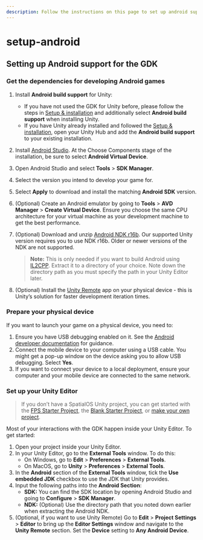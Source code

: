 ```yaml
---
description: Follow the instructions on this page to set up android support for the GDK.
---
```


# setup-android

## Setting up Android support for the GDK

### Get the dependencies for developing Android games

1. Install **Android build support** for Unity:
   * If you have not used the GDK for Unity before, please follow the steps in [Setup & installation](https://github.com/spatialos/gdk-for-unity/tree/1adc338e9fafa1fdad09b457b5bab54ece3e4ed1/docs/modules/mobile/%7B%7BurlRoot%7D%7D/machine-setup/README.md) and additionally select **Android build support** when installing Unity.
   * If you have Unity already installed and followed the [Setup & installation](https://github.com/spatialos/gdk-for-unity/tree/1adc338e9fafa1fdad09b457b5bab54ece3e4ed1/docs/modules/mobile/%7B%7BurlRoot%7D%7D/machine-setup/README.md), open your Unity Hub and add the **Android build support** to your existing installation.
2. Install [Android Studio](https://developer.android.com/studio/). At the Choose Components stage of the installation, be sure to select **Android Virtual Device**.
3. Open Android Studio and select **Tools** &gt; **SDK Manager**.
4. Select the version you intend to develop your game for.
5. Select **Apply** to download and install the matching **Android SDK** version.
6. \(Optional\) Create an Android emulator by going to **Tools** &gt; **AVD Manager** &gt; **Create Virtual Device**. Ensure you choose the same CPU architecture for your virtual machine as your development machine to get the best performance.
7. \(Optional\) Download and unzip [Android NDK r16b](https://developer.android.com/ndk/downloads/older_releases). Our supported Unity version requires you to use NDK r16b. Older or newer versions of the NDK are not supported.

   > **Note:** This is only needed if you want to build Android using [IL2CPP](https://docs.unity3d.com/Manual/IL2CPP.html). Extract it to a directory of your choice. Note down the directory path as you must specify the path in your Unity Editor later.

8. \(Optional\) Install the [Unity Remote](https://play.google.com/store/apps/details?id=com.unity3d.genericremote) app on your physical device - this is Unity’s solution for faster development iteration times.

### Prepare your physical device

If you want to launch your game on a physical device, you need to:

1. Ensure you have USB debugging enabled on it. See the [Android developer documentation](https://developer.android.com/studio/debug/dev-options#enable) for guidance.
2. Connect the mobile device to your computer using a USB cable. You might get a pop-up window on the device asking you to allow USB debugging. Select **Yes**.
3. If you want to connect your device to a local deployment, ensure your computer and your mobile device are connected to the same network.

### Set up your Unity Editor

> If you don’t have a SpatialOS Unity project, you can get started with the [FPS Starter Project](https://github.com/spatialos/gdk-for-unity/tree/1adc338e9fafa1fdad09b457b5bab54ece3e4ed1/docs/modules/mobile/%7B%7BurlRoot%7D%7D/projects/fps/get-started/get-started/README.md), the [Blank Starter Project](https://github.com/spatialos/gdk-for-unity/tree/1adc338e9fafa1fdad09b457b5bab54ece3e4ed1/docs/modules/mobile/%7B%7BurlRoot%7D%7D/projects/blank/overview/README.md), or [make your own project](https://github.com/spatialos/gdk-for-unity/tree/1adc338e9fafa1fdad09b457b5bab54ece3e4ed1/docs/modules/mobile/%7B%7BurlRoot%7D%7D/projects/myo/setup/README.md).

Most of your interactions with the GDK happen inside your Unity Editor. To get started:

1. Open your project inside your Unity Editor.
2. In your Unity Editor, go to the **External Tools** window. To do this:
   * On Windows, go to **Edit** &gt; **Preferences** &gt; **External Tools**.
   * On MacOS, go to **Unity** &gt; **Preferences** &gt; **External Tools**.
3. In the **Android** section of the **External Tools** window, tick the **Use embedded JDK** checkbox to use the JDK that Unity provides.
4. Input the following paths into the **Android Section**:
   * **SDK:** You can find the SDK location by opening Android Studio and going to **Configure** &gt; **SDK Manager**.
   * **NDK:** \(Optional\) Use the directory path that you noted down earlier when extracting the Android NDK.
5. \(Optional, if you want to use Unity Remote\) Go to **Edit** &gt; **Project Settings** &gt; **Editor** to bring up the **Editor Settings** window and navigate to the **Unity Remote** section. Set the **Device** setting to **Any Android Device**.

